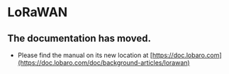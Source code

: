 # LoRaWAN

## The documentation has moved.

* Please find the manual on its new location at [https://doc.lobaro.com](https://doc.lobaro.com/doc/background-articles/lorawan)